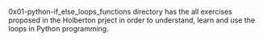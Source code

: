 0x01-python-if_else_loops_functions directory has the all exercises proposed in the Holberton prject in order to understand, learn and use the loops in Python programming.
